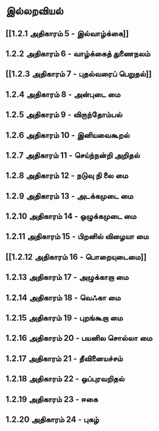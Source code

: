       

# இல்லறவியல்

## [[1.2.1 அதிகாரம் 5 - இல்வாழ்க்கை]]

## 1.2.2 அதிகாரம் 6 - வாழ்க்கைத் துணைநலம்

## [[1.2.3 அதிகாரம் 7 - புதல்வரைப் பெறுதல்]] 

## 1.2.4 அதிகாரம் 8 - அன்புடை மை 

## 1.2.5 அதிகாரம் 9 - விருந்தோம்பல் 

## 1.2.6 அதிகாரம் 10 - இனியவைகூறல் 

## 1.2.7 அதிகாரம் 11 - செய்ந்நன்றி அறிதல் 

## 1.2.8 அதிகாரம் 12 - நடுவு நி லை மை 

## 1.2.9 அதிகாரம் 13 - அடக்கமுடை மை 

## 1.2.10 அதிகாரம் 14 - ஒழுக்கமுடை மை 

## 1.2.11 அதிகாரம் 15 - பிறனில் விழையா மை 

## [[1.2.12 அதிகாரம் 16 - பொறையுடைமை]] 

## 1.2.13 அதிகாரம் 17 - அழுக்காறா மை 

## 1.2.14 அதிகாரம் 18 - வெஃகா மை 

## 1.2.15 அதிகாரம் 19 - புறங்கூறா மை 

## 1.2.16 அதிகாரம் 20 - பயனில சொல்லா மை 

## 1.2.17 அதிகாரம் 21 - தீவினையச்சம் 

## 1.2.18 அதிகாரம் 22 - ஒப்புரவறிதல் 

## 1.2.19 அதிகாரம் 23 - ஈகை 

## 1.2.20 அதிகாரம் 24 - புகழ்